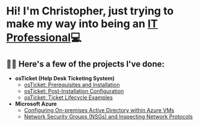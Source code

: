 <h1>Hi! I'm Christopher, just trying to make my way into being an <a href="https://www.linkedin.com/in/carellanonicolas">IT Professional</a>💻</h1>

<h2>👨‍💻 Here's a few of the projects I've done:</h2>

- <b>osTicket (Help Desk Ticketing System)</b>
  - [osTicket: Prerequisites and Installation](https://github.com/carellanonicolas/osticket-prereqs)
  - [osTicket: Post-Installation Configuration](https://github.com/carellanonicolas/post-install-config)
  - [osTicket: Ticket Lifecycle Examples](https://github.com/carellanonicolas/ticket-lifecycle)
- <b>Microsoft Azure</b>
  - [Configuring On-premises Active Directory within Azure VMs](https://github.com/carellanonicolas/configure-ad)
  - [Network Security Groups (NSGs) and Inspecting Network Protocols](https://github.com/carellanonicolas/azure-network-protocols)

